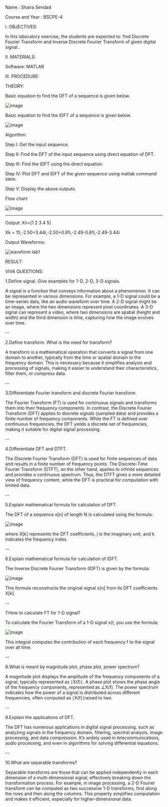 Name			      : Shaira Sendad

Course and Year	: BSCPE-4




I. OBJECTIVES:

In this laboratory exercise, the students are expected to:
    find Discrete Fourier Transform and Inverse Discrete Fourier Transform of given digital signal..



II. MATERIALS:

Software: MATLAB



III. PROCEDURE:



THEORY:

Basic equation to find the DFT of a sequence is given below.

![image](https://github.com/user-attachments/assets/3002dd03-0fe4-4c10-8794-54913b2703be)

Basic equation to find the IDFT of a sequence is given below. 

![image](https://github.com/user-attachments/assets/ade40141-6dc8-43e8-8095-f5a08eecf78c)



Algorithm: 

Step I: Get the input sequence.

Step II: Find the DFT of the input sequence using direct equation of DFT. 

Step III: Find the IDFT using the direct equation. 

Step IV: Plot DFT and IDFT of the given sequence using matlab command stem.

Step V: Display the above outputs.



Flow chart:

![image](https://github.com/user-attachments/assets/8a17ed3d-4484-43aa-ad0f-5320f3437974)

--------------------------------------------------------------------------------------------------------------------------------------

Output: 
Xn=[1 2 3 4 5] 

Xk = 15,-2.50+3.44i,-2.50+0.81i,-2.49-0.81i,-2.49-3.44i


Output Waveforms:

![waveform lab1](https://github.com/user-attachments/assets/cf50fa98-1347-4d58-a3e1-d63c081f36cb)

RESULT: 

VIVA QUESTIONS: 

1.Define signal. Give examples for 1-D, 2-D, 3-D signals.

A signal is a function that conveys information about a phenomenon. It can be represented in various dimensions. For example, a 1-D signal could be a time-series data, like an audio waveform over time. A 2-D signal might be an image, where the two dimensions represent pixel coordinates. A 3-D signal can represent a video, where two dimensions are spatial (height and width) and the third dimension is time, capturing how the image evolves over time.

--

2.Define transform. What is the need for transform?

A transform is a mathematical operation that converts a signal from one domain to another, typically from the time or spatial domain to the frequency domain. This is necessary because it simplifies analysis and processing of signals, making it easier to understand their characteristics, filter them, or compress data.

--

3.Differentiate Fourier transform and discrete Fourier transform.

The Fourier Transform (FT) is used for continuous signals and transforms them into their frequency components. In contrast, the Discrete Fourier Transform (DFT) applies to discrete signals (sampled data) and provides a finite number of frequency components. While the FT is defined over continuous frequencies, the DFT yields a discrete set of frequencies, making it suitable for digital signal processing.

--

4.Differentiate DFT and DTFT.

The Discrete Fourier Transform (DFT) is used for finite sequences of data and results in a finite number of frequency points. The Discrete-Time Fourier Transform (DTFT), on the other hand, applies to infinite sequences and provides a continuous spectrum. Thus, the DTFT gives a more detailed view of frequency content, while the DFT is practical for computation with limited data.

--

5.Explain mathematical formula for calculation of DFT.

The DFT of a sequence x[n] of length N is calculated using the formula:


![image](https://github.com/user-attachments/assets/dd4d0fd3-1ec6-42ce-8122-90203ad298ed)


where X[k] represents the DFT coefficients, j is the imaginary unit, and k indicates the frequency index.

--

6.Explain mathematical formula for calculation of IDFT.

The Inverse Discrete Fourier Transform (IDFT) is given by the formula:

![image](https://github.com/user-attachments/assets/84c2924c-a491-4823-8d02-5ee292233a34)



This formula reconstructs the original signal x[n] from its DFT coefficients X[k].

--

7.How to calculate FT for 1-D signal?

To calculate the Fourier Transform of a 1-D signal x(t, you use the formula:

![image](https://github.com/user-attachments/assets/c2877dc6-427f-4658-ae7d-04ef6f444b80)


This integral computes the contribution of each frequency f to the signal over all time.

--

8.What is meant by magnitude plot, phase plot, power spectrum?

A magnitude plot displays the amplitude of the frequency components of a signal, typically represented as ∣X(f)∣. A phase plot shows the phase angle of the frequency components, represented as ∠X(f). The power spectrum indicates how the power of a signal is distributed across different frequencies, often computed as ∣X(f)∣raised to two.

--

9.Explain the applications of DFT.

The DFT has numerous applications in digital signal processing, such as analyzing signals in the frequency domain, filtering, spectral analysis, image processing, and data compression. It’s widely used in telecommunications, audio processing, and even in algorithms for solving differential equations.

--

10.What are separable transforms?

Separable transforms are those that can be applied independently in each dimension of a multi-dimensional signal, effectively breaking down the transformation process. For example, in image processing, a 2-D Fourier transform can be computed as two successive 1-D transforms, first along the rows and then along the columns. This property simplifies computation and makes it efficient, especially for higher-dimensional data.
